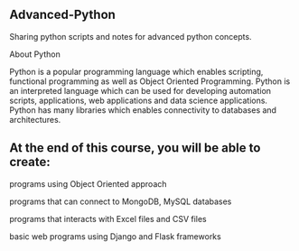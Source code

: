 ## Advanced-Python
Sharing python scripts and notes for advanced python concepts.


About Python

Python is a popular programming language which enables scripting, functional programming as well as Object Oriented Programming. Python is an interpreted language which can be used for developing automation scripts, applications, web applications and data science applications. Python has many libraries which enables connectivity to databases and architectures.

## At the end of this course, you will be able to create:

  programs using Object Oriented approach
  
  programs that can connect to MongoDB, MySQL databases
  
  programs that interacts with Excel files and CSV files
  
  basic web programs using Django and Flask frameworks
